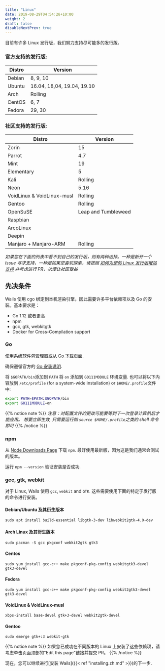 ```yaml
---
title: "Linux"
date: 2019-08-29T04:54:28+10:00
weight: 2
draft: false
disableNextPrev: true
---
```


目前有许多 Linux 发行版，我们努力支持尽可能多的发行版。

### 官方支持的发行版:

| Distro | Version                    |
| ------ | -------------------------- |
| Debian | 8, 9, 10                   |
| Ubuntu | 16.04, 18,04, 19.04, 19.10 |
| Arch   | Rolling                    |
| CentOS | 6, 7                       |
| Fedora | 29, 30                     |

### 社区支持的发行版:

| Distro                     | Version             |
| -------------------------- | ------------------- |
| Zorin                      | 15                  |
| Parrot                     | 4.7                 |
| Mint                       | 19                  |
| Elementary                 | 5                   |
| Kali                       | Rolling             |
| Neon                       | 5.16                |
| VoidLinux & VoidLinux-musl | Rolling             |
| Gentoo                     | Rolling             |
| OpenSuSE                   | Leap and Tumbleweed |
| Raspbian                   |
| ArcoLinux                  |
| Deepin                     |
| Manjaro + Manjaro-ARM      | Rolling             |

_如果您在下面的列表中看不到自己的发行版，则有两种选择。一种是新开一个 Issue 寻求支持，一种是如果您喜欢探索，请按照 [如何为您的 Linux 发行版增加支持]({{}}) 并考虑进行 PR，以便让社区受益_

## 先决条件

Wails 使用 cgo 绑定到本机渲染引擎，因此需要许多平台依赖项以及 Go 的安装。基本要求是：

- Go 1.12 或者更高
- npm
- gcc, gtk, webkitgtk
- Docker for Cross-Compilation support

### Go

使用系统软件包管理器或从 [Go 下载页面](https://golang.org/dl/).

确保遵循官方的 [Go 安装说明](https://golang.org/doc/install#install).

将 `$GOPATH/bin`添加到 `PATH` 将 `on` 添加到 `GO111MODULE` 环境变量. 也可以将以下内容放到 `/etc/profile` (for a system-wide installation) or `$HOME/.profile`文件中:

```bash
export PATH=$PATH:$GOPATH/bin
export GO111MODULE=on
```

{{% notice note %}}
_注意：对配置文件的更改可能要等到下一次登录计算机后才能应用。 想要立即生效, 只需要运行如 `source $HOME/.profile`之类的 shell 命令即可_
{{% /notice %}}

### npm

从 [Node Downloads Page](https://nodejs.org/en/download/) 下载 `npm`. 最好使用最新版，因为这是我们通常会测试的版本。

运行 `npm --version` 验证安装是否成功.

### gcc, gtk, webkit

对于 Linux, Wails 使用 `gcc`, `webkit` and `GTK`. 这些需要使用下面的特定于发行版的命令进行安装。

#### Debian/Ubuntu 及其衍生版本

`sudo apt install build-essential libgtk-3-dev libwebkit2gtk-4.0-dev`

#### Arch Linux 及其衍生版本

`sudo pacman -S gcc pkgconf webkit2gtk gtk3`

#### Centos

`sudo yum install gcc-c++ make pkgconf-pkg-config webkitgtk3-devel gtk3-devel`

#### Fedora

`sudo yum install gcc-c++ make pkgconf-pkg-config webkit2gtk3-devel gtk3-devel`

#### VoidLinux & VoidLinux-musl

`xbps-install base-devel gtk+3-devel webkit2gtk-devel`

#### Gentoo

`sudo emerge gtk+:3 webkit-gtk`

{{% notice note %}}
如果您已成功在不同版本的 Linux 上安装了这些依赖项，请考虑单击页面顶部的"Edit this page"链接并提交 PR。
{{% /notice %}}

现在，您可以继续进行[安装 Wails]({{< ref "installing.zh.md" >}})的下一步.

